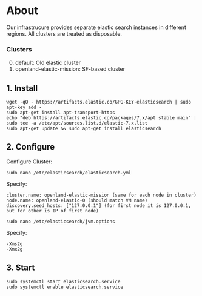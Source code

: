 # About

Our infrastrucure provides separate elastic search instances in different regions. All clusters are treated as disposable.

### Clusters

0) default: Old elastic cluster
1) openland-elastic-mission: SF-based cluster

## 1. Install

```
wget -qO - https://artifacts.elastic.co/GPG-KEY-elasticsearch | sudo apt-key add -
sudo apt-get install apt-transport-https
echo "deb https://artifacts.elastic.co/packages/7.x/apt stable main" | sudo tee -a /etc/apt/sources.list.d/elastic-7.x.list
sudo apt-get update && sudo apt-get install elasticsearch
```

## 2. Configure

Configure Cluster:
```
sudo nano /etc/elasticsearch/elasticsearch.yml
```

Specify:
```
cluster.name: openland-elastic-mission (same for each node in cluster)
node.name: openland-elastic-0 (should match VM name)
discovery.seed_hosts: ["127.0.0.1"] (for first node it is 127.0.0.1, but for other is IP of first node)
```

```
sudo nano /etc/elasticsearch/jvm.options
```
Specify:
```
-Xms2g
-Xmx2g
```

## 3. Start

```
sudo systemctl start elasticsearch.service
sudo systemctl enable elasticsearch.service
```